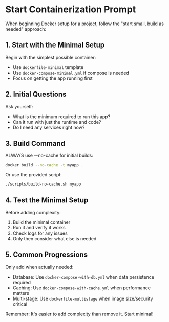 # Start Containerization Prompt

When beginning Docker setup for a project, follow the "start small, build as needed" approach:

## 1. Start with the Minimal Setup

Begin with the simplest possible container:
- Use `dockerfile-minimal` template
- Use `docker-compose-minimal.yml` if compose is needed
- Focus on getting the app running first

## 2. Initial Questions

Ask yourself:
- What is the minimum required to run this app?
- Can it run with just the runtime and code?
- Do I need any services right now?

## 3. Build Command

ALWAYS use --no-cache for initial builds:
```bash
docker build --no-cache -t myapp .
```

Or use the provided script:
```bash
./scripts/build-no-cache.sh myapp
```

## 4. Test the Minimal Setup

Before adding complexity:
1. Build the minimal container
2. Run it and verify it works
3. Check logs for any issues
4. Only then consider what else is needed

## 5. Common Progressions

Only add when actually needed:
- Database: Use `docker-compose-with-db.yml` when data persistence required
- Caching: Use `docker-compose-with-cache.yml` when performance matters
- Multi-stage: Use `dockerfile-multistage` when image size/security critical

Remember: It's easier to add complexity than remove it. Start minimal!
